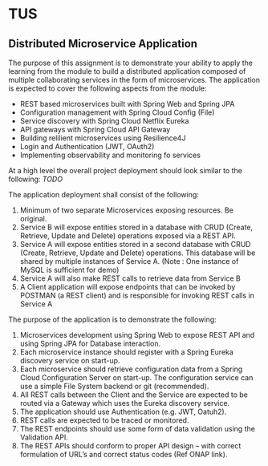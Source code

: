 # TUS

## Distributed Microservice Application
The purpose of this assignment is to demonstrate your ability to apply the learning
from the module to build a distributed application composed of multiple
collaborating services in the form of microservices. The application is expected to
cover the following aspects from the module:
  - REST based microservices built with Spring Web and Spring JPA
  - Configuration management with Spring Cloud Config (File)
  - Service discovery with Spring Cloud Netflix Eureka
  - API gateways with Spring Cloud API Gateway
  - Building relilient microservices using Resilience4J
  - Login and Authentication (JWT, OAuth2)
  - Implementing observability and monitoring fo services

At a high level the overall project deployment should look similar to the following:
*TODO*

The application deployment shall consist of the following:
  1. Minimum of two separate Microservices exposing resources. Be original.
  2. Service B will expose entities stored in a database with CRUD (Create, Retrieve, Update and Delete) operations exposed via a REST API.
  3. Service A will expose entities stored in a second database with CRUD (Create, Retrieve, Update and Delete) operations. This database will be shared by multiple instances of Service A. (Note : One instance of MySQL is sufficient for demo)
  4. Service A will also make REST calls to retrieve data from Service B
  5. A Client application will expose endpoints that can be invoked by POSTMAN (a REST client) and is responsible for invoking REST calls in Service A

The purpose of the application is to demonstrate the following:
  1. Microservices development using Spring Web to expose REST API and using Spring JPA for Database interaction.
  2. Each microservice instance should register with a Spring Eureka discovery service on start-up.
  3. Each microservice should retrieve configuration data from a Spring Cloud Configuration Server on start-up. The configuration service can use a simple File System backend or git (recommended).
  4. All REST calls between the Client and the Service are expected to be routed via a Gateway which uses the Eureka discovery service.
  5. The application should use Authentication (e.g. JWT, Oatuh2).
  6. REST calls are expected to be traced or monitored.
  7. The REST endpoints should use some form of data validation using the Validation API.
  8. The REST APIs should conform to proper API design – with correct formulation of URL’s and correct status codes (Ref ONAP link).

